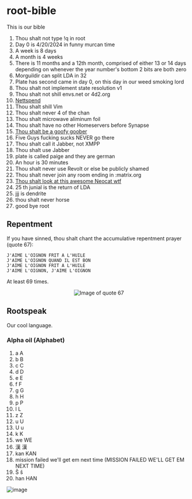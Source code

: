 # root-bible

This is our bible

1. Thou shalt not type !q in root
2. Day 0 is 4/20/2024 in funny murcan time
3. A week is 8 days
4. A month is 4 weeks
5. There is 11 months and a 12th month, comprised of either 13 or 14 days depending on whenever the year number's bottom 2 bits are both zero
6. Morguildir can split LDA in 32
7. Plate has second came in day 0, on this day in our weed smoking lord
8. Thou shalt not implement state resolution v1
9. Thou shalt not shill envs.net or 4d2.org
10. [Nettspend](https://inv.tux.pizza/watch?v=YT0pU9Pq5qc)
11. Thou shalt shill Vim
12. Thou shalt never 4 of the chan
13. Thou shalt microwave aliminum foil
14. Thou shalt have no other Homeservers before Synapse
15. [Thou shalt be a goofy goober](https://github.com/cold360/root-bible/assets/164063937/121494a3-c5f3-4ea0-913f-2b2fd313a5e5)
16. Five Guys fucking sucks NEVER go there
17. Thou shalt call it Jabber, not XMPP
18. Thou shalt use Jabber
19. plate is called paige and they are german
20. An hour is 30 minutes
21. Thou shalt never use Revolt or else be publicly shamed
22. Thou shalt never join any room ending in :matrix.org
23. [Thou shalt look at this awesome Neocat wtf](https://github.com/jjj333-p/root-bible/assets/164063937/b3336260-6b98-4c3a-bd8b-a0c16d00b2a2)
24. 25 th junial is the return of LDA
25. jjj is dendrite
26. thou shalt never horse
27. good bye root

## Repentment

If you have sinned, thou shalt chant the accumulative repentment prayer (quote 67):

```
J'AIME L'OIGNON FRIT A L'HUILE
J'AIME L'OIGNON QUAND IL EST BON
J'AIME L'OIGNON FRIT A L'HUILE
J'AIME L'OIGNON, J'AIME L'OIGNON
```

At least 69 times.

<div align="center">
    <img src="https://github.com/user-attachments/assets/4786a51a-b31e-40bf-bb12-5c6fa5c4882a" alt="Image of quote 67" />
</div>

## Rootspeak

Our cool language.

### Alpha oil (Alphabet)

1. a A
2. b B
3. c C
4. d D
5. e E
6. f F
7. g G
8. h H
9. p P
10. l L
11. z Z
12. u U
13. U u
14. k K
15. we WE
16. 漢 漢
17. kan KAN
18. mission failed we'll get em next time (MISSION FAILED WE'LL GET EM NEXT TIME)
19. Š š
20. han HAN

![image](https://github.com/user-attachments/assets/ea37a396-27f8-4228-82f8-eeb605672660)
